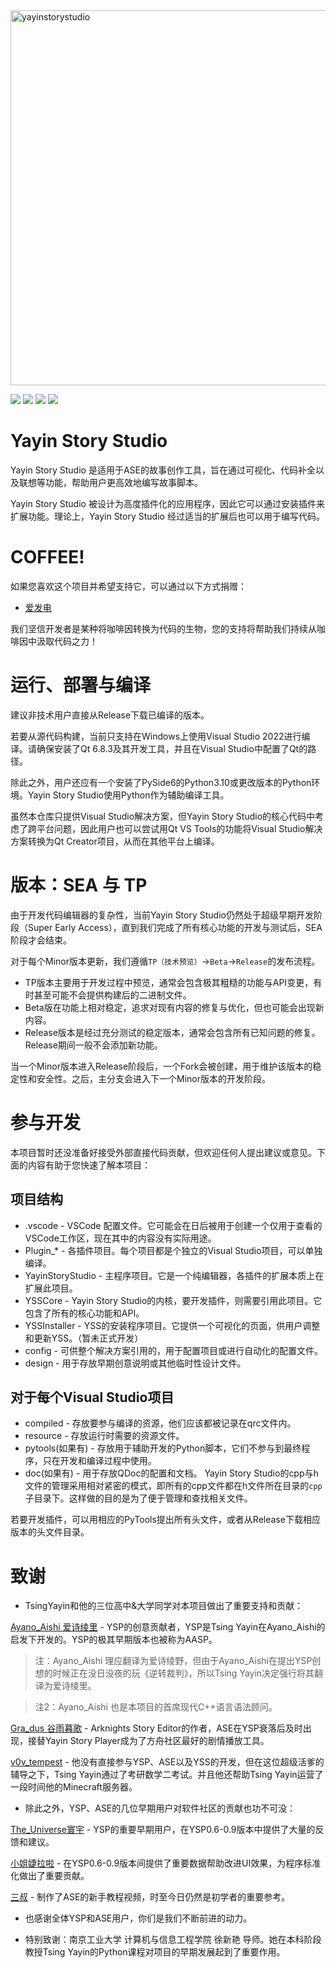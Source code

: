 
<img width="1800" height="600" alt="yayinstorystudio" src="https://github.com/user-attachments/assets/f5df1f1f-92c7-476e-8792-621b03a48606" />

![](https://img.shields.io/badge/Project-Visindigo-purple)
![](https://img.shields.io/badge/Python-3.10%2B-blue)
![](https://img.shields.io/badge/Qt-6.8.3%2B-lightgreen)
![](https://img.shields.io/badge/LGPL-2.1-green)

# Yayin Story Studio

Yayin Story Studio 是适用于ASE的故事创作工具，旨在通过可视化、代码补全以及联想等功能，帮助用户更高效地编写故事脚本。

Yayin Story Studio 被设计为高度插件化的应用程序，因此它可以通过安装插件来扩展功能。理论上，Yayin Story Studio 经过适当的扩展后也可以用于编写代码。

# COFFEE!
如果您喜欢这个项目并希望支持它，可以通过以下方式捐赠：
* [爱发电](https://afdian.com/a/tsingyayin)

我们坚信开发者是某种将咖啡因转换为代码的生物，您的支持将帮助我们持续从咖啡因中汲取代码之力！

# 运行、部署与编译
建议非技术用户直接从Release下载已编译的版本。

若要从源代码构建，当前只支持在Windows上使用Visual Studio 2022进行编译。请确保安装了Qt 6.8.3及其开发工具，并且在Visual Studio中配置了Qt的路径。

除此之外，用户还应有一个安装了PySide6的Python3.10或更改版本的Python环境。Yayin Story Studio使用Python作为辅助编译工具。

虽然本仓库只提供Visual Studio解决方案，但Yayin Story Studio的核心代码中考虑了跨平台问题，因此用户也可以尝试用Qt VS Tools的功能将Visual Studio解决方案转换为Qt Creator项目，从而在其他平台上编译。

# 版本：SEA 与 TP
由于开发代码编辑器的复杂性，当前Yayin Story Studio仍然处于超级早期开发阶段（Super Early Access），直到我们完成了所有核心功能的开发与测试后，SEA阶段才会结束。

对于每个Minor版本更新，我们遵循`TP（技术预览）`->`Beta`->`Release`的发布流程。
* TP版本主要用于开发过程中预览，通常会包含极其粗糙的功能与API变更，有时甚至可能不会提供构建后的二进制文件。
* Beta版在功能上相对稳定，追求对现有内容的修复与优化，但也可能会出现新内容。
* Release版本是经过充分测试的稳定版本，通常会包含所有已知问题的修复。Release期间一般不会添加新功能。
  
当一个Minor版本进入Release阶段后，一个Fork会被创建，用于维护该版本的稳定性和安全性。之后，主分支会进入下一个Minor版本的开发阶段。

# 参与开发
本项目暂时还没准备好接受外部直接代码贡献，但欢迎任何人提出建议或意见。下面的内容有助于您快速了解本项目：

## 项目结构
* .vscode - VSCode 配置文件。它可能会在日后被用于创建一个仅用于查看的VSCode工作区，现在其中的内容没有实际用途。
* Plugin_* - 各插件项目。每个项目都是个独立的Visual Studio项目，可以单独编译。
* YayinStoryStudio - 主程序项目。它是一个纯编辑器，各插件的扩展本质上在扩展此项目。
* YSSCore - Yayin Story Studio的内核，要开发插件，则需要引用此项目。它包含了所有的核心功能和API。
* YSSInstaller - YSS的安装程序项目。它提供一个可视化的页面，供用户调整和更新YSS。（暂未正式开发）
* config - 可供整个解决方案引用的，用于配置项目或进行自动化的配置文件。
* design - 用于存放早期创意说明或其他临时性设计文件。
  
## 对于每个Visual Studio项目
* compiled - 存放要参与编译的资源，他们应该都被记录在qrc文件内。
* resource - 存放运行时需要的资源文件。
* pytools(如果有) - 存放用于辅助开发的Python脚本，它们不参与到最终程序，只在开发和编译过程中使用。
* doc(如果有) - 用于存放QDoc的配置和文档。
Yayin Story Studio的cpp与h文件的管理采用相对紧密的模式，即所有的cpp文件都在h文件所在目录的`cpp`子目录下。这样做的目的是为了便于管理和查找相关文件。

若要开发插件，可以用相应的PyTools提出所有头文件，或者从Release下载相应版本的头文件目录。

# 致谢

* TsingYayin和他的三位高中&大学同学对本项目做出了重要支持和贡献：

[Ayano_Aishi 爱诗绫里](https://space.bilibili.com/475519346) - YSP的创意贡献者，YSP是Tsing Yayin在Ayano_Aishi的启发下开发的。YSP的极其早期版本也被称为AASP。
> 注：Ayano_Aishi 理应翻译为爱诗绫野，但由于Ayano_Aishi在提出YSP创想的时候正在没日没夜的玩《逆转裁判》，所以Tsing Yayin决定强行将其翻译为爱诗绫里。

> 注2：Ayano_Aishi 也是本项目的首席现代C++语言语法顾问。

[Gra_dus 谷雨暮歌](https://space.bilibili.com/144798380) - Arknights Story Editor的作者，ASE在YSP衰落后及时出现，接替Yayin Story Player成为了方舟社区最好的剧情播放工具。

[v0v_tempest](https://space.bilibili.com/178835858) - 他没有直接参与YSP、ASE以及YSS的开发，但在这位超级活爹的辅导之下，Tsing Yayin通过了考研数学二考试。并且他还帮助Tsing Yayin运营了一段时间他的Minecraft服务器。

* 除此之外，YSP、ASE的几位早期用户对软件社区的贡献也功不可没：

[The_Universe寰宇](https://space.bilibili.com/108130502) - YSP的重要早期用户，在YSP0.6-0.9版本中提供了大量的反馈和建议。

[小姐婕拉啦](https://space.bilibili.com/32201824) - 在YSP0.6-0.9版本间提供了重要数据帮助改进UI效果，为程序标准化做出了重要贡献。

[三叔](https://space.bilibili.com/37691) - 制作了ASE的新手教程视频，时至今日仍然是初学者的重要参考。

* 也感谢全体YSP和ASE用户，你们是我们不断前进的动力。

* 特别致谢：南京工业大学 计算机与信息工程学院 徐新艳 导师。她在本科阶段教授Tsing Yayin的Python课程对项目的早期发展起到了重要作用。
